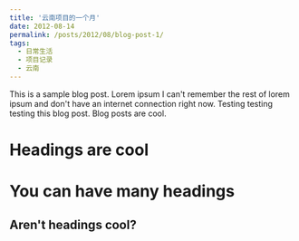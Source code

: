 ```yaml
---
title: '云南项目的一个月'
date: 2012-08-14
permalink: /posts/2012/08/blog-post-1/
tags:
  - 日常生活
  - 项目记录
  - 云南
---
```


This is a sample blog post. Lorem ipsum I can't remember the rest of lorem ipsum and don't have an internet connection right now. Testing testing testing this blog post. Blog posts are cool.

Headings are cool
======

You can have many headings
======

Aren't headings cool?
------
